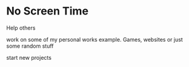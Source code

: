 # No Screen Time

Help others

work on some of my personal works example. Games, websites or just some random stuff

start new projects
